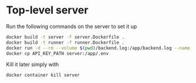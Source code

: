 # Top-level server
Run the following commands on the server to set it up

```bash
docker build -t server -f server.Dockerfile .
docker build -t runner -f runner.Dockerfile .
docker run -d --rm --volume $(pwd)/backend.log:/app/backend.log --name server server
docker cp API_KEY_PATH server:/app/.env
```

Kill it later simply with 

```bash
docker container kill server
```
